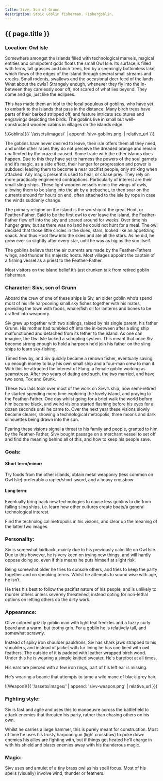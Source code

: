 ```yaml
---
title: Sivv, Son of Grunn
description: Stoic Goblin fisherman. Fishergoblin.
---
```


## {{ page.title }}

### Location: Owl Isle
Somewhere amongst the islands filled with technological marvels, magical entities and omnipotent gods floats the small Owl Isle. Its surface is filled with ferns, tall grasses and birch trees, fed by a seemingly bottomless lake, which flows of the edges of the island through several small streams and creeks. Small rodents, swallows and the occasional deer feed of the lands. What about the owls? Strangely enough, whenever they fly into the In-between they carelessly soar off, not scared of what lies beyond. They come and go, just like the eclipses.

This has made them an idol to the local populous of goblins, who have yet to embark to the islands that pass in the distance. Many birch trees have parts of their barked stripped off, and feature intricate sculptures and engravings depicting the birds. The goblins live in small but well-constructed wooden cabins in villages on the islands edge.

![Goblins]({{ '/assets/images/' | append: 'sivv-goblins.png' | relative_url }})

The goblins have never desired to leave, their isle offers them all they need, and unlike other races they do not perceive the dreaded orange and remain unaffected by the craze it caused. Some trade with the other islands does happen.
Due to this they have yet to harness the powers of the soul garnets and it’s magic, as a side effect, their hunger for progression and power is subdued, leading them to become a near pacifist people, only striking when attacked. Any magic present is used to heal, or chase prey. 
They rely on more practically engineered contraptions. Particularly of interest are their small sling-ships. These light wooden vessels mimic the wings of owls, allowing them to be slung into the air by a trebuchet, to then soar on the currents around for hours on end, often attached to the isle by rope in case the winds suddenly change. 

The primary religion on the island is the worship of the great Hoot, or Feather-Father.
Said to be the first owl to ever leave the island, the Feather-Father flew off into the sky and soared around for weeks. Over time his hunger grew, but as there was no land he could not hunt for a meal.
The owl decided that those little circles in the skies, stars, looked like an appetizing snack.
And thus Hoot flew into the skies and ate all the stars. As he did, he grew ever so slightly after every star, until he was as big as the sun itself.

The goblins believe that the air currents are made by the Feather-Fathers wings, and thunder his majestic hoots. Most villages appoint the captain of a fishing vessel as a priest to the Feather-Father.

Most visitors on the island belief it’s just drunken talk from retired goblin fisherman.

### Character: Sivv, son of Grunn
Aboard the crew of one of these ships is Siv, an older goblin who’s spend most of his life harpooning small sky fishes together with his mates, providing the town with foods, whale/fish oil for lanterns and bones to be crafted into weaponry.

Siv grew up together with two siblings, raised by his single parent, his father Grunn. His mother had tumbled off into the in-between after a sling ship malfunctioned and detached from its tether to the island. As one can imagine, the Owl Isle lacked a schooling system. This meant that once Siv become strong enough to hold a harpoon he’d join his father on the sling ships to learn sky-fishing.

Timed flew by, and Siv quickly became a renown fisher, eventually saving up enough money to buy his own small ship and a four-man crew to man it. With this he attracted the interest of Flung, a female goblin working as seamstress. After two years of dating and such, the two married, and have two sons, Tox and Grunk. 

These two lads took over most of the work on Sivv’s ship, now semi-retired he started spending more time exploring the lovely island, and praying to the Feather-Father. 
One day whilst going for a brief walk the world before him became black, and weird visions started flashing before his eyes for a dozen seconds until he came to.
Over the next year these visions slowly became clearer, showing a technological metropolis, three moons and dark silhouettes being drawn into the sun.

Fearing these visions signal a threat to his family and people, granted to him by the Feather-Father, Sivv bought passage on a merchant vessel to set off and find the meaning behind all of this, and how to keep his people save.

### Goals:
#### Short term/minor:
Try foods from the other islands, obtain metal weaponry (less common on Owl Isle) preferably a rapier/short sword, and a heavy crossbow

#### Long term:
Eventually bring back new technologies to cause less goblins to die from failing sling ships, i.e. learn how other cultures create boats/a general technological interest.

Find the technological metropolis in his visions, and clear up the meaning of the latter two images.

### Personality:
Siv is somewhat laidback, mainly due to his previously calm life on Owl Isle. Due to this however, he is very keen on trying new things, and will hardly oppose doing so, even if this means he puts himself at slight risk.

Being somewhat older he tries to console others, and tries to keep the party together and on speaking terms. Whilst he attempts to sound wise with age, he isn’t.

He tries his best to follow the pacifist nature of his people, and is unlikely to murder others unless severely threatened, instead opting for non-lethal options on letting others do the dirty work.

### Appearance: 
Olive colored grizzly goblin man with light teal freckles and a fuzzy curly beard and a warm, but toothy grin. For a goblin he is relatively tall, and somewhat scrawny.

Instead of spiky iron shoulder pauldrons, Siv has shark jaws strapped to his shoulders, and instead of jacket with fur lining he has one lined with owl feathers. The outside of it is padded with leather wrapped birch wood. Under this he is wearing a simple knitted sweater. He's barefoot at all times.

His ears are pierced with a few iron rings, part of his left ear is missing.

He's wearing a beanie that attempts to tame a wild mane of black-grey hair.

![Weapon]({{ '/assets/images/' | append: 'sivv-weapon.png' | relative_url }})

### Fighting style: 
Siv is fast and agile and uses this to manoeuvre across the battlefield to attack enemies that threaten his party, rather than chasing others on his own.

Whilst he carries a large hammer, this is purely meant for construction.
Most of time he uses his trusty harpoon gun (light crossbow) to poke down enemies his allies are fighting with, but if things get heated he’ll charge in with his shield and blasts enemies away with his thunderous magic.

### Magic:
Sivv uses and amulet of a tiny brass owl as his spell focus. Most of his spells (visually) involve wind, thunder or feathers.
